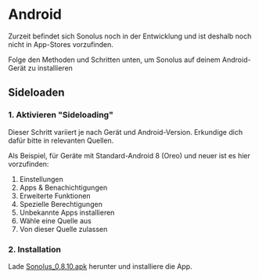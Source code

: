 # Android

Zurzeit befindet sich Sonolus noch in der Entwicklung und ist deshalb noch nicht in App-Stores vorzufinden.

Folge den Methoden und Schritten unten, um Sonolus auf deinem Android-Gerät zu installieren

## Sideloaden

### 1. Aktivieren "Sideloading"

Dieser Schritt variiert je nach Gerät und Android-Version. Erkundige dich dafür bitte in relevanten Quellen.

Als Beispiel, für Geräte mit Standard-Android 8 (Oreo) und neuer ist es hier vorzufinden:

1. Einstellungen
2. Apps &amp; Benachichtigungen
3. Erweiterte Funktionen
4. Spezielle Berechtigungen
5. Unbekannte Apps installieren
6. Wähle eine Quelle aus
7. Von dieser Quelle zulassen

### 2. Installation

Lade [Sonolus_0.8.10.apk](https://download.sonolus.com/Sonolus_0.8.10.apk) herunter und installiere die App.
